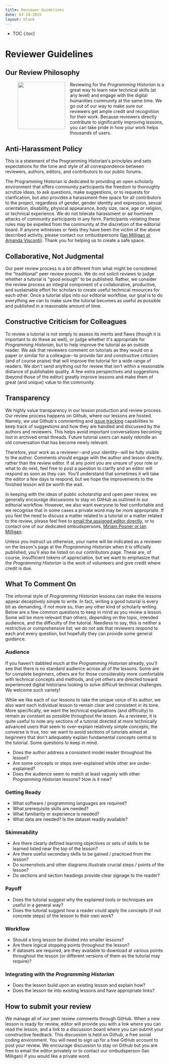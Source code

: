 ```yaml
---
title: Reviewer Guidelines
date: 03-14-2015
layout: blank
---
```


* TOC
{:toc}

# Reviewer Guidelines

## Our Review Philosophy

<figure>
	<img src="../images/reviewer-sm.png" width="150px" style="float: left; margin-right: 15px; margin-bottom: 15px;" />
</figure>

Reviewing for the _Programming Historian_ is a great way to learn new technical skills (at any level) and engage with the digital humanities community at the same time. We go out of our way to make sure our reviewers get ample credit and recognition for their work. Because reviewers directly contribute to significantly improving lessons, you can take pride in how your work helps thousands of users.

## Anti-Harassment Policy

This is a statement of the Programming Historian's principles and sets expectations for the tone and style of all correspondence between reviewers, authors, editors, and contributors to our public forums.

The Programming Historian is dedicated to providing an open scholarly environment that offers community participants the freedom to thoroughly scrutize ideas, to ask questions, make suggestions, or to requests for clarification, but also provides a harassment-free space for all contributors to the project, regardless of gender, gender identity and expression, sexual orientation, disability, physical appearance, body size, race, age or religion, or technical experience. We do not tolerate harassment or ad hominem attacks of community participants in any form. Participants violating these rules may be expelled from the community at the discretion of the editorial board. If anyone witnesses or feels they have been the victim of the above described activity, please contact our ombudspersons ([Ian Milligan or Amanda Visconti](http://programminghistorian.org/project-team)). Thank you for helping us to create a safe space.

## Collaborative, Not Judgmental

Our peer review process is a bit different from what might be considered the "traditional" peer review process. We do not solicit reviews to judge whether a tutorial is "good enough" to be published. Rather, we consider the review process an integral component of a collaborative, productive, and sustainable effort for scholars to create useful technical resources for each other. Once a tutorial slips into our editorial workflow, our goal is to do everything we can to make sure the tutorial becomes as useful as possible and published in a reasonable amount of time.

## Constructive Criticism for Colleagues

To review a tutorial is not simply to assess its merits and flaws (though it is important to do these as well), or judge whether it's appropriate for _Programming Historian_, but to help improve the tutorial as an outside reader. We ask that reviewers comment on tutorials as they would on a paper or similar for a colleague--to provide fair and constructive criticism (and of course praise) that will improve the tutorial for a wide range of readers. We don't send anything out for review that isn't within a reasonable distance of publishable quality. A few extra perspectives and suggestions (beyond those of the editor) greatly improve lessons and make them of great (and unique) value to the community.

## Transparency

We highly value transparency in our lesson production and review process. Our review process happens on Github, where our lessons are hosted. Namely, we use Github's commenting and [issue tracking](https://en.wikipedia.org/wiki/Issue_tracking_system) capabilities to keep track of suggestions and how they are handled and discussed by the authors and reviewers. This helps avoid important conversations becoming lost in archived email threads. Future tutorial users can easily rekindle an old conversation that has become newly relevant.

Therefore, your work as a reviewer--and your identity--will be fully visible to the author. Comments should engage with the author and lesson directly, rather than the review editor. If at any point you are unsure of your role or what to do next, feel free to post a question to clarify and an editor will respond as soon as they can. You’ll understand that sometimes it will take the editor a few days to respond, but we hope the improvements to the finished lesson will be worth the wait.

In keeping with the ideas of public scholarship and open peer review, we generally encourage discussions to stay on GitHub as outlined in our editorial workflow. However, we also want everyone to feel comfortable and we recognise that in some cases a private word may be more appropriate. If you feel the need to discuss a matter related to a tutorial or a matter related to the review, please feel free to [email the assigned editor directly](http://programminghistorian.org/project-team), or to contact one of our dedicated ombudspersons, [Miriam Posner or Ian Milligan](http://programminghistorian.org/project-team).

Unless you instruct us otherwise, your name will be indicated as a reviewer on the lesson's page at the _Programming Historian_ when it is officially published; you'll also be listed on our contributors page. These are, of course, insufficient tokens of appreciation, but we want to emphasize that the _Programming Historian_ is the work of volunteers and give credit where credit is due.

## What To Comment On

The informal style of _Programming Historian_ lessons can make the lessons appear deceptively simple to write. In fact, writing a good tutorial is every bit as demanding, if not more so, than any other kind of scholarly writing. Below are a few common questions to keep in mind as you review a lesson. Some will be more relevant than others, depending on the topic, intended audience, and the difficulty of the tutorial. Needless to say, this is neither a restrictive or comprehensive list; we do not ask that reviewers respond to each and every question, but hopefully they can provide some general guidance.

### Audience

If you haven't dabbled much at the _Programming Historian_ already, you'll see that there is no standard audience across all of the lessons. Some are for complete beginners, others are for those considerably more comfortable with technical concepts and methods, and yet others are directed toward experienced digital historians looking to solve difficult technical challenges. We welcome such variety!

While we like each of our lessons to take the unique voice of its author, we also want each individual lesson to remain clear and consistent in its tone. More specifically, we want the technical explanations (and difficulty) to remain as constant as possible throughout the lesson. As a reviewer, it is quite useful to note any sections of a tutorial directed at more technically advanced users that seem to over-explain relatively simple concepts; the converse is true, too: we want to avoid sections of tutorials aimed at beginners that don't adequately explain fundamental concepts central to the tutorial. Some questions to keep in mind:

- Does the author address a consistent model reader throughout the lesson? 
- Are some concepts or steps over-explained while other are under-explained?
- Does the audience seem to match at least vaguely with other _Programming Historian_ lessons? How is it new?

### Getting Ready

- What software / programming languages are required?
- What prerequisite skills are needed?
- What familiarity or experience is needed?
- What data are needed? Is the dataset readily available?

### Skimmability

- Are there clearly defined learning objectives or sets of skills to be learned listed near the top of the lesson?
- Are there useful secondary skills to be gained / practiced from the lesson?
- Do screenshots and other diagrams illustrate crucial steps / points of the lesson?
- Do sections and section headings provide clear signage to the reader?

### Payoff

- Does the tutorial suggest why the explained tools or techniques are useful in a general way?
- Does the tutorial suggest how a reader could apply the concepts (if not concrete steps) of the lesson to their own work?

### Workflow

- Should a long lesson be divided into smaller lessons?
- Are there logical stopping points throughout the lesson?
- If datasets are required, are they available to download at various points throughout the lesson (or different versions of them as the tutorial may require)?

### Integrating with the _Programming Historian_

- Does the lesson build upon an existing lesson and explain how? 
- Does the lesson tie into existing lessons and have appropriate links?

## How to submit your review

We manage all of our peer review comments through GitHub. When a new lesson is ready for review, editor will provide you with a link where you can read the lesson, and a link to a discussion board where you can submit your constructive feedback. This discussion is held on Github, a free social coding environment. You will need to sign up for a free GitHub account to post your review. We encourage discussion to stay on Github but you are free to email the editor privately or to contact our ombudsperson (Ian Milligan) if you would like a private word.
